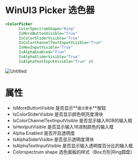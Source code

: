 # WinUI3 Picker 选色器

```xml
<ColorPicker
      ColorSpectrumShape="Ring"
      IsMoreButtonVisible="True"
      IsColorSliderVisible="True"
      IsColorChannelTextInputVisible="True"
      IsHexInputVisible="True"
      IsAlphaEnabled="True"
      IsAlphaSliderVisible="True"
      IsAlphaTextInputVisible="True" />
```

![Untitled](WinUI3%20Picker%20%E9%80%89%E8%89%B2%E5%99%A8%20125d66d214fc43b294aa8f3c9c860e90/Untitled.png)

# 属性

- IsMoreButtonVisible 是否显示**`展示更多`**按钮
- IsColorSliderVisible 是否显示颜色明亮度滑块
- IsColorChannelTextInputVisible 是否显示输入RGB的输入框
- IsHexIputVisible 是否显示输入16进制颜色的输入框
- Alpha Enabled 是否开启透明度
- IsAlphaSiderVisilbe 是否显示透明度滑块
- IsAlphaTextInputVisible 是否显示输入透明度百分比的输入框
- Colorspectrum shape 选色面板的样式（Box方形|Ring圆盘）

